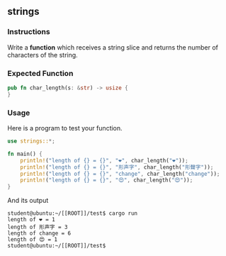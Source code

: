 ## strings

### Instructions

Write a **function** which receives a string slice and returns the number of characters of the string.

### Expected Function

```rust
pub fn char_length(s: &str) -> usize {
}
```

### Usage

Here is a program to test your function.

```rust
use strings::*;

fn main() {
	println!("length of {} = {}", "❤", char_length("❤"));
	println!("length of {} = {}", "形声字", char_length("形聲字"));
	println!("length of {} = {}", "change", char_length("change"));
	println!("length of {} = {}", "😍", char_length("😍"));
}
```

And its output

```console
student@ubuntu:~/[[ROOT]]/test$ cargo run
length of ❤ = 1
length of 形声字 = 3
length of change = 6
length of 😍 = 1
student@ubuntu:~/[[ROOT]]/test$
```
